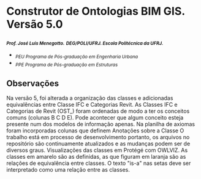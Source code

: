 # Construtor de Ontologias BIM GIS. Versão 5.0 
<sub> **_Prof. José Luis Menegotto._**</sub> 
<sub> **_DEG/POLI/UFRJ. Escola Politécnica da UFRJ._**</sub>
+ <sub> _PEU Programa de Pós-graduação em Engenharia Urbana_</sub>
+ <sub> _PPE Programa de Pós-graduação em Estruturas_</sub>

## Observações 

Na versão 5, foi alterada a organização das classes e adicionadas equivalências entre Classe IFC e Categorias Revit.
As Classes IFC e Categorias de Revit (OST_) foram ordenadas de modo a ter os conceitos comuns (colunas B C D E).
Pode acontecer que algum conceito esteja presente num dos modelos de informação apenas. 
Na planilha de axiomas foram incorporadas colunas que definem Anotações sobre a Classe 
O trabalho está em processo de desenvolvimento portanto, os arquivos no repositório são continuamente atualizados e as mudanças podem ser de diversos graus.
Visualizações das classes em Protégé com OWLVIZ. 
As classes em amarelo são as definidas, as que figuram em laranja são as relações de equivalência entre classes. 
O texto "is-a" nas setas deve ser interpretado como uma relação entre as classes.
